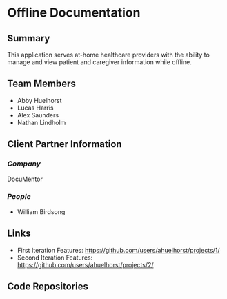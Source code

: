 # Offline Documentation

## Summary

This application serves at-home healthcare providers with the ability to manage and view patient and caregiver information while offline. 

## Team Members
  * Abby Huelhorst
  * Lucas Harris
  * Alex Saunders
  * Nathan Lindholm

## Client Partner Information

### *Company*
DocuMentor

### *People*
* William Birdsong


## Links
* First Iteration Features: https://github.com/users/ahuelhorst/projects/1/
* Second Iteration Features: https://github.com/users/ahuelhorst/projects/2/

## Code Repositories
